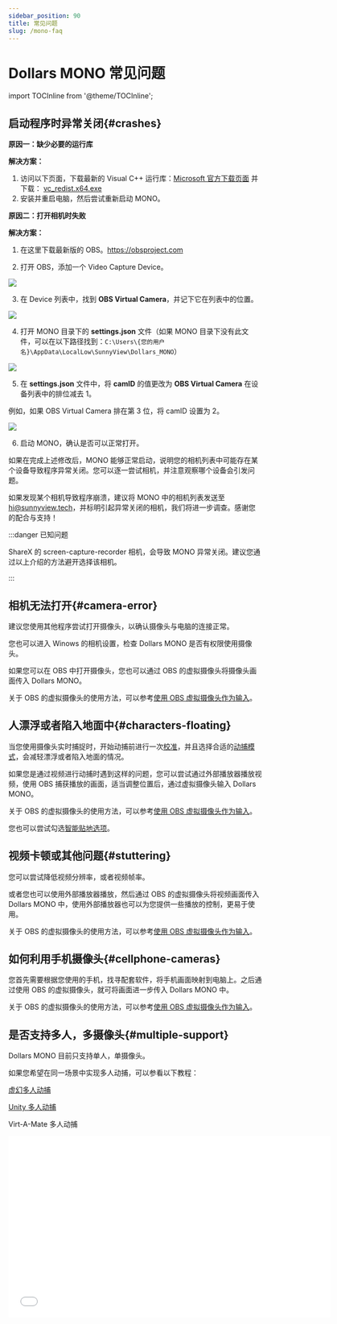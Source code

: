 ```yaml
---
sidebar_position: 90
title: 常见问题
slug: /mono-faq
---	
```


# Dollars MONO 常见问题

import TOCInline from '@theme/TOCInline';

<TOCInline toc={toc} />

## 启动程序时异常关闭{#crashes}

**原因一：缺少必要的运行库**

**解决方案：**

1. 访问以下页面，下载最新的 Visual C++ 运行库：[Microsoft 官方下载页面](https://learn.microsoft.com/en-us/cpp/windows/latest-supported-vc-redist?view=msvc-170)  并下载： [vc_redist.x64.exe](https://aka.ms/vs/17/release/vc_redist.x64.exe)
2. 安装并重启电脑，然后尝试重新启动 MONO。

**原因二：打开相机时失败**

**解决方案：**
1. 在这里下载最新版的 OBS。https://obsproject.com

2. 打开 OBS，添加一个 Video Capture Device。

![](../img/2024_12_12_11_25_04-OBS.png)

3. 在 Device 列表中，找到 **OBS Virtual Camera**，并记下它在列表中的位置。

![](../img/2024_12_12_11_25_30.png)

4. 打开 MONO 目录下的 **settings.json** 文件（如果 MONO 目录下没有此文件，可以在以下路径找到：`C:\Users\{您的用户名}\AppData\LocalLow\SunnyView\Dollars_MONO`）

![](../img/2024_12_12_11_30_09.png)

5. 在 **settings.json** 文件中，将 **camID** 的值更改为 **OBS Virtual Camera** 在设备列表中的排位减去 1。

例如，如果 OBS Virtual Camera 排在第 3 位，将 camID 设置为 2。

![](../img/2024_12_12_11_33_49.png)

6. 启动 MONO，确认是否可以正常打开。

如果在完成上述修改后，MONO 能够正常启动，说明您的相机列表中可能存在某个设备导致程序异常关闭。您可以逐一尝试相机，并注意观察哪个设备会引发问题。

如果发现某个相机导致程序崩溃，建议将 MONO 中的相机列表发送至 hi@sunnyview.tech，并标明引起异常关闭的相机，我们将进一步调查。感谢您的配合与支持！

:::danger 已知问题

ShareX 的 screen-capture-recorder 相机，会导致 MONO 异常关闭。建议您通过以上介绍的方法避开选择该相机。

:::

## 相机无法打开{#camera-error}

建议您使用其他程序尝试打开摄像头，以确认摄像头与电脑的连接正常。

您也可以进入 Winows 的相机设置，检查 Dollars MONO 是否有权限使用摄像头。

如果您可以在 OBS 中打开摄像头，您也可以通过 OBS 的虚拟摄像头将摄像头画面传入 Dollars MONO。

关于 OBS 的虚拟摄像头的使用方法，可以参考[使用 OBS 虚拟摄像头作为输入](/Dollars-MONO/virtualcam)。

## 人漂浮或者陷入地面中{#characters-floating}

当您使用摄像头实时捕捉时，开始动捕前进行一次[校准](/Dollars-MONO/calibration)，并且选择合适的[动捕模式](/Dollars-MONO/mode)，会减轻漂浮或者陷入地面的情况。

如果您是通过视频进行动捕时遇到这样的问题，您可以尝试通过外部播放器播放视频，使用 OBS 捕获播放的画面，适当调整位置后，通过虚拟摄像头输入 Dollars MONO。

关于 OBS 的虚拟摄像头的使用方法，可以参考[使用 OBS 虚拟摄像头作为输入](/Dollars-MONO/virtualcam)。

您也可以尝试勾选[智能贴地选项](/Dollars-MONO/ground)。

## 视频卡顿或其他问题{#stuttering}

您可以尝试降低视频分辨率，或者视频帧率。

或者您也可以使用外部播放器播放，然后通过 OBS 的虚拟摄像头将视频画面传入 Dollars MONO 中，使用外部播放器也可以为您提供一些播放的控制，更易于使用。

关于 OBS 的虚拟摄像头的使用方法，可以参考[使用 OBS 虚拟摄像头作为输入](/Dollars-MONO/virtualcam)。

## 如何利用手机摄像头{#cellphone-cameras}

您首先需要根据您使用的手机，找寻配套软件，将手机画面映射到电脑上。之后通过使用 OBS 的虚拟摄像头，就可将画面进一步传入 Dollars MONO 中。

关于 OBS 的虚拟摄像头的使用方法，可以参考[使用 OBS 虚拟摄像头作为输入](/Dollars-MONO/virtualcam)。

## 是否支持多人，多摄像头{#multiple-support}

Dollars MONO 目前只支持单人，单摄像头。

如果您希望在同一场景中实现多人动捕，可以参看以下教程：

[虚幻多人动捕](/ue-multiplayer)

[Unity 多人动捕](/unity-multiplayer)

Virt-A-Mate 多人动捕

<iframe src="//player.bilibili.com/player.html?bvid=BV1u24y1W7LP&autoplay=0&t=270.0" width="640" height="360" scrolling="no" border="0" frameborder="no" framespacing="0" allowfullscreen="true"> </iframe>

